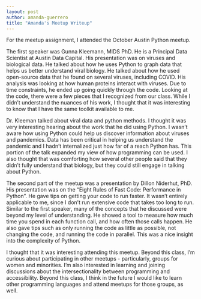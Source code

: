 ```yaml
---
layout: post
author: amanda-guerrero
title: "Amanda's Meetup Writeup"
---
```


For the meetup assignment, I attended the October Austin Python meetup. 

The first speaker was Gunna Kleemann, MIDS PhD. He is a Principal Data Scientist at Austin Data Capital. 
His presentation was on viruses and biological data. He talked about how he uses Python to graph data that helps us better understand viral biology. 
He talked about how he used open-source data that he found on several viruses, including COVID. His analysis was looking at how human proteins interact with viruses. 
Due to time constraints, he ended up going quickly through the code. Looking at the code, there were a few pieces that I recognized from our class. 
While I didn’t understand the nuances of his work, I thought that it was interesting to know that I have the same toolkit available to me.

Dr. Kleeman talked about viral data and python methods. I thought it was very interesting hearing about the work that he did using Python. 
I wasn’t aware how using Python could help us discover information about viruses and pandemics. 
Data has been critical in helping us understand the pandemic and I hadn’t internalized just how far of a reach Python has. 
This portion of the talk expanded my view of how programming can be used. 
I also thought that was comforting how several other people said that they didn’t fully understand that biology, but they could still engage in talking about Python.

The second part of the meetup was a presentation by Dillon Niderhut, PhD. His presentation was on the “Eight Rules of Fast Code: Performance in Python”. 
He gave tips on getting your code to run faster. It wasn’t entirely applicable to me, since I don’t run extensive code that takes too long to run. 
Similar to the first speaker, many of the concepts that he discussed were beyond my level of understanding. 
He showed a tool to measure how much time you spend in each function call, and how often those calls happen. 
He also gave tips such as only running the code as little as possible, not changing the code, and running the code in parallel. 
This was a nice insight into the complexity of Python.  

I thought that it was interesting attending this meetup. Beyond this class, I’m curious about participating in other meetups - particularly, groups for women and minorities. 
I’m also interested in learning and joining discussions about the intersectionality between programming and accessibility. 
Beyond this class, I think in the future I would like to learn other programming languages and attend meetups for those groups, as well. 
